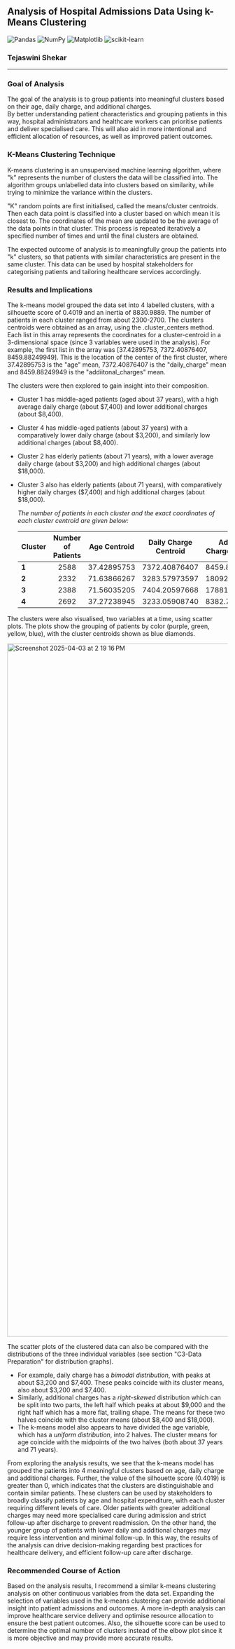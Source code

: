 ## Analysis of Hospital Admissions Data Using k-Means Clustering 

![Pandas](https://img.shields.io/badge/pandas-%23150458.svg?style=for-the-badge&logo=pandas&logoColor=white) 
![NumPy](https://img.shields.io/badge/numpy-%23013243.svg?style=for-the-badge&logo=numpy&logoColor=white)
![Matplotlib](https://img.shields.io/badge/Matplotlib-%23ffffff.svg?style=for-the-badge&logo=Matplotlib&logoColor=black)
![scikit-learn](https://img.shields.io/badge/scikit--learn-%23F7931E.svg?style=for-the-badge&logo=scikit-learn&logoColor=white)

### Tejaswini Shekar
________________

### Goal of Analysis

The goal of the analysis is to group patients into meaningful clusters based on their age, daily charge, and additional charges.  
By better understanding patient characteristics and grouping patients in this way, hospital administrators and healthcare workers can prioritise patients and deliver specialised care. 
This will also aid in more intentional and efficient allocation of resources, as well as improved patient outcomes.

### K-Means Clustering Technique
K-means clustering is an unsupervised machine learning algorithm, where "k" represents the number of clusters the data will be classified into. 
The algorithm groups unlabelled data into clusters based on similarity, while trying to minimize the variance within the clusters. 

"K" random points are first initialised, called the means/cluster centroids. Then each data point is classified into a cluster based on which mean it is closest to. 
The coordinates of the mean are updated to be the average of the data points in that cluster. This process is repeated iteratively a specified number of times and until the final clusters are obtained.

The expected outcome of analysis is to meaningfully group the patients into "k" clusters, so that patients with similar characteristics are present in the same cluster. 
This data can be used by hospital stakeholders for categorising patients and tailoring healthcare services accordingly.

### Results and Implications

The k-means model grouped the data set into 4 labelled clusters, with a silhouette score of 0.4019 and an inertia of 8830.9889. The number of patients in each cluster ranged from about 2300-2700. 
The clusters centroids were obtained as an array, using the .cluster_centers method. 
Each list in this array represents the coordinates for a cluster-centroid in a 3-dimensional space (since 3 variables were used in the analysis). 
For example, the first list in the array was [37.42895753,  7372.40876407,  8459.88249949]. 
This is the location of the center of the first cluster, where 37.42895753 is the "age" mean, 7372.40876407 is the "daily_charge" mean and 8459.88249949 is the "addiitonal_charges" mean.

The clusters were then explored to gain insight into their composition.  

- Cluster 1 has middle-aged patients (aged about 37 years), with a high average daily charge (about $7,400) and lower additional charges (about $8,400). 
- Cluster 4 has middle-aged patients (about 37 years) with a comparatively lower daily charge (about $3,200), and similarly low additional charges (about $8,400). 
- Cluster 2 has elderly patients (about 71 years), with a lower average daily charge (about $3,200) and high additional charges (about $18,000).
- Cluster 3 also has elderly patients (about 71 years), with comparatively higher daily charges ($7,400) and high additional charges (about $18,000).

    *The number of patients in each cluster and the exact coordinates of each cluster centroid are given below:*  

    | Cluster    | Number of Patients | Age Centroid | Daily Charge Centroid | Additional Charges Centroid |
    | :-------- | :--------: | :--------: |:--------: |:--------: |
    | **1** | 2588 | 37.42895753 | 7372.40876407 | 8459.882499490 |
    | **2** | 2332 | 71.63866267 | 3283.57973597 | 18092.92597619 |
    | **3** | 2388 | 71.56035205 | 7404.20597668 | 17881.58163656 |
    | **4** | 2692 | 37.27238945 | 3233.05908740 | 8382.735084440 |

The clusters were also visualised, two variables at a time, using scatter plots. The plots show the grouping of patients by color (purple, green, yellow, blue), with the cluster centroids shown as blue diamonds. 

<img width="1582" alt="Screenshot 2025-04-03 at 2 19 16 PM" src="https://github.com/user-attachments/assets/08cb6fcf-3029-4b36-bd6c-eca102bedbc3" />

The scatter plots of the clustered data can also be compared with the distributions of the three individual variables (see section "C3-Data Preparation" for distribution graphs). 
- For example, daily charge has a *bimodal distribution*, with peaks at about $3,200 and $7,400. These peaks coincide with its cluster means, also about $3,200 and $7,400. 
- Similarly, additional charges has a *right-skewed* distribution which can be split into two parts, the left half which peaks at about $9,000 and the right half which has a more flat, trailing shape.  The means for these two halves coincide with the cluster means (about $8,400 and $18,000). 
- The k-means model also appears to have divided the age variable, which has a *uniform distribution*, into 2 halves. The cluster means for age coincide with the midpoints of the two halves (both about 37 years and 71 years).

From exploring the analysis results, we see that the k-means model has grouped the patients into 4 meaningful clusters based on age, daily charge and additional charges. Further, the value of the silhouette score (0.4019) is greater than 0, which indicates that the clusters are distinguishable and contain similar patients.
These clusters can be used by stakeholders to broadly classify patients by age and hospital expenditure, with each cluster requiring different levels of care. Older patients with greater additional charges may need more specialised care during admission and strict follow-up after discharge to prevent readmission. On the other hand, the younger group of patients with lower daily and additional charges may require less intervention and minimal follow-up. 
In this way, the results of the analysis can drive decision-making regarding best practices for healthcare delivery, and efficient follow-up care after discharge. 

### Recommended Course of Action

Based on the analysis results, I recommend a similar k-means clustering analysis on other continuous variables from the data set. 
Expanding the selection of variables used in the k-means clustering can provide additional insight into patient admissions and outcomes. 
A more in-depth analysis can improve healthcare service delivery and optimise resource allocation to ensure the best patient outcomes. 
Also, the silhouette score can be used to determine the optimal number of clusters instead of the elbow plot since it is more objective and may provide more accurate results.
